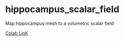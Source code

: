 # hippocampus_scalar_field
Map hippocampus mesh to a volumetric scalar field

[Colab LinK](https://colab.research.google.com/github/emmanueliarussi/hippocampus_scalar_field/blob/master/hippocampus_scalar_field.ipynb)

